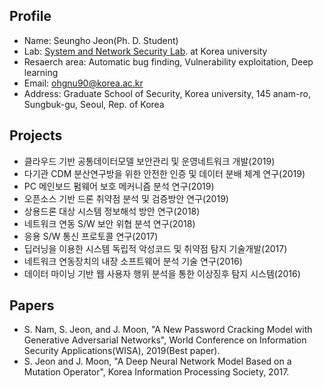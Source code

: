 ## Profile
- Name: Seungho Jeon(Ph. D. Student)
- Lab: [System and Network Security Lab](http://kusystemlab.co.kr/). at Korea university
- Resaerch area: Automatic bug finding, Vulnerability exploitation, Deep learning
- Email: ohgnu90@korea.ac.kr
- Address: Graduate School of Security, Korea university, 145 anam-ro, Sungbuk-gu, Seoul, Rep. of Korea

## Projects
- 클라우드 기반 공통데이터모델 보안관리 및 운영네트워크 개발(2019)
- 다기관 CDM 분산연구방을 위한 안전한 인증 및 데이터 분배 체계 연구(2019)
- PC 메인보드 펌웨어 보호 메커니즘 분석 연구(2019)
- 오픈소스 기반 드론 취약점 분석 및 검증방안 연구(2019)
- 상용드론 대상 시스템 정보해석 방안 연구(2018)
- 네트워크 연동 S/W 보안 위협 분석 연구(2018)
- 응용 S/W 통신 프로토콜 연구(2017)
- 딥러닝을 이용한 시스템 독립적 악성코드 및 취약점 탐지 기술개발(2017)
- 네트워크 연동장치의 내장 소프트웨어 분석 기술 연구(2016)
- 데이터 마이닝 기반 웹 사용자 행위 분석을 통한 이상징후 탐지 시스템(2016)

## Papers
- S. Nam, S. Jeon, and J. Moon, "A New Password Cracking Model with Generative Adversarial Networks", World Conference on Information Security Applications(WISA), 2019(Best paper).
- S. Jeon and J. Moon, "A Deep Neural Network Model Based on a Mutation Operator", Korea Information Processing Society, 2017.
